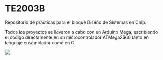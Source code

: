 # TE2003B
Repositorio de prácticas para el bloque Diseño de Sistemas en Chip.

Todos los proyectos se llevaron a cabo con un Arduino Mega, escribiendo el código directamente en su microcontrolador ATMega2560 tanto en lenguaje ensamblador como en C.

<img src="https://i.imgur.com/HOU111q.jpg" >
